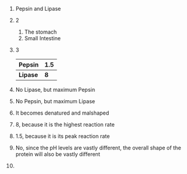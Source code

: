 1. Pepsin and Lipase
2. 2
	1. The stomach
	2. Small Intestine
3. 3
   
   | **Pepsin** | **1.5** |
   | ---------- | ------- |
   | **Lipase** | **8**   |
4. No Lipase, but maximum Pepsin
5. No Pepsin, but maximum Lipase
6. It becomes denatured and malshaped
7. 8, because it is the highest reaction rate
8. 1.5, because it is its peak reaction rate
9. No, since the pH levels are vastly different, the overall shape of the protein will also be vastly different
10. 